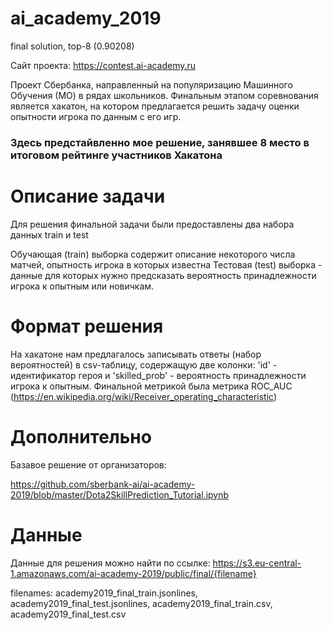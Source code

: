 # ai_academy_2019
final solution, top-8 (0.90208)

Сайт проекта: https://contest.ai-academy.ru

Проект Сбербанка, направленный на популяризацию Машинного Обучения (МО) в рядах школьников. Финальным этапом соревнования является хакатон, на котором предлагается решить задачу оценки опытности игрока по данным с его игр.
### Здесь предстайвленно мое решение, занявшее 8 место в итоговом рейтинге участников Хакатона

# Описание задачи

Для решения финальной задачи были предоставлены два набора данных train и test

Обучающая (train) выборка содержит описание некоторого числа матчей, опытность игрока в которых известна
Тестовая (test) выборка - данные для которых нужно предсказать вероятность принадлежности игрока к опытным или новичкам.

# Формат решения

На хакатоне нам предлагалось записывать ответы (набор вероятностей) в csv-таблицу, содержащую две колонки: 'id' - идентификатор героя и 'skilled_prob' - вероятность принадлежности игрока к опытным.
Финальной метрикой была метрика ROC_AUC (https://en.wikipedia.org/wiki/Receiver_operating_characteristic)

# Дополнительно

Базавое решение от организаторов:

https://github.com/sberbank-ai/ai-academy-2019/blob/master/Dota2SkillPrediction_Tutorial.ipynb

# Данные

Данные для решения можно найти по ссылке:
https://s3.eu-central-1.amazonaws.com/ai-academy-2019/public/final/{filename}

filenames: academy2019_final_train.jsonlines, academy2019_final_test.jsonlines, academy2019_final_train.csv, academy2019_final_test.csv
